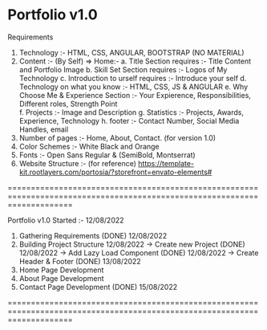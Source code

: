 
Portfolio v1.0
==========================================================================================================================

Requirements

1. Technology :- HTML, CSS, ANGULAR, BOOTSTRAP (NO MATERIAL)
2. Content :- (By Self)
=> Home:- 
		a. Title Section requires 				:-  Title Content and Portfolio Image
		b. Skill Set Section requires 			:-  Logos of My Technology
		c. Introduction to urself requires		:-	Introduce your self
		d. Technology on what you know			:- 	HTML, CSS, JS & ANGULAR
		e. Why Choose Me & Experience Section	:- 	Your Expierence, Responsibilities, Different roles, Strength Point	
		f. Projects								:- 	Image and Description
		g. Statistics							:- 	Projects, Awards, Experience, Technology
		h. footer								:- Contact Number, Social Media Handles, email
3. Number of pages :- Home, About, Contact. (for version 1.0)
4. Color Schemes :- White Black and Orange
5. Fonts :- Open Sans Regular & (SemiBold, Montserrat)
6. Website Structure :- (for reference) https://template-kit.rootlayers.com/portosia/?storefront=envato-elements#

==========================================================================================================================

Portfolio v1.0 Started :- 12/08/2022

1.  Gathering Requirements (DONE) 12/08/2022
2. Building Project Structure 12/08/2022
-> Create new Project (DONE) 12/08/2022
-> Add Lazy Load Component (DONE) 12/08/2022
-> Create Header & Footer (DONE) 13/08/2022
3. Home Page Development
4. About Page Development
5. Contact Page Development (DONE) 15/08/2022

==========================================================================================================================

